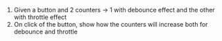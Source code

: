 1. Given a button and 2 counters -> 1 with debounce effect and the other with throttle effect 
2. On click of the button, show how the counters will increase both for debounce and throttle